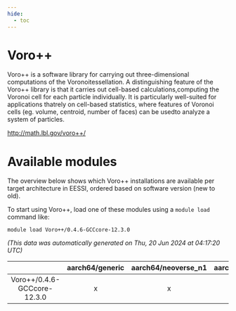 ```yaml
---
hide:
  - toc
---
```


Voro++
======


Voro++ is a software library for carrying out three-dimensional computations of the Voronoitessellation. A distinguishing feature of the Voro++ library is that it carries out cell-based calculations,computing the Voronoi cell for each particle individually. It is particularly well-suited for applications thatrely on cell-based statistics, where features of Voronoi cells (eg. volume, centroid, number of faces) can be usedto analyze a system of particles.

http://math.lbl.gov/voro++/
# Available modules


The overview below shows which Voro++ installations are available per target architecture in EESSI, ordered based on software version (new to old).

To start using Voro++, load one of these modules using a `module load` command like:

```shell
module load Voro++/0.4.6-GCCcore-12.3.0
```

*(This data was automatically generated on Thu, 20 Jun 2024 at 04:17:20 UTC)*  

| |aarch64/generic|aarch64/neoverse_n1|aarch64/neoverse_v1|x86_64/generic|x86_64/amd/zen2|x86_64/amd/zen3|x86_64/intel/haswell|x86_64/intel/skylake_avx512|
| :---: | :---: | :---: | :---: | :---: | :---: | :---: | :---: | :---: |
|Voro++/0.4.6-GCCcore-12.3.0|x|x|x|x|x|x|x|x|
